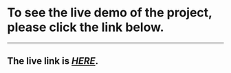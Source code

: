 # To see the live demo of the project, please click the link below.

---

## The live link is ***[HERE](https://delightful-donut-869b38.netlify.app/)***.